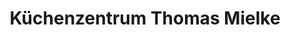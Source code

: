 ---
title: "Küchenzentrum Thomas Mielke"
url: /brandenburg-an-der-havel/kuechenzentrum-thomas-mielke/
shop: Küchen
---